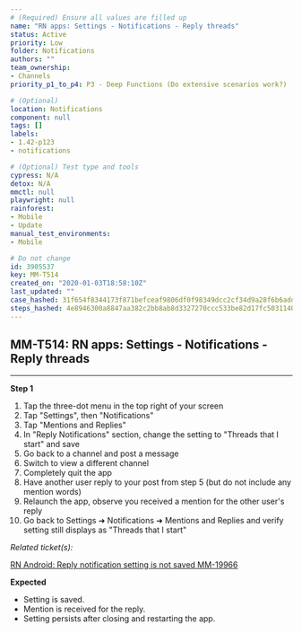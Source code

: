 ```yaml
---
# (Required) Ensure all values are filled up
name: "RN apps: Settings - Notifications - Reply threads"
status: Active
priority: Low
folder: Notifications
authors: ""
team_ownership: 
- Channels
priority_p1_to_p4: P3 - Deep Functions (Do extensive scenarios work?)

# (Optional)
location: Notifications
component: null
tags: []
labels: 
- 1.42-p123
- notifications

# (Optional) Test type and tools
cypress: N/A
detox: N/A
mmctl: null
playwright: null
rainforest: 
- Mobile
- Update
manual_test_environments: 
- Mobile

# Do not change
id: 3905537
key: MM-T514
created_on: "2020-01-03T18:58:10Z"
last_updated: ""
case_hashed: 31f654f8344173f871befceaf9806df0f98349dcc2cf34d9a28f6b6add8d9093f8cd825d94d1f476f2a50ddd5e9462d1
steps_hashed: 4e8946300a8847aa382c2bb8ab8d3327270ccc533be82d17fc503114026ae0b5e37d75c3e459b96c9bffeeb44a6b2d22
---
```


<!-- (Auto-generated) Based on frontmatter's "key" and "name" -->

## MM-T514: RN apps: Settings - Notifications - Reply threads

---

**Step 1**

1. Tap the three-dot menu in the top right of your screen
2. Tap "Settings", then "Notifications"
3. Tap "Mentions and Replies"
4. In "Reply Notifications" section, change the setting to "Threads that I start" and save
5. Go back to a channel and post a message
6. Switch to view a different channel
7. Completely quit the app
8. Have another user reply to your post from step 5 (but do not include any mention words)
9. Relaunch the app, observe you received a mention for the other user's reply
10. Go back to Settings ➜ Notifications ➜ Mentions and Replies and verify setting still displays as "Threads that I start"

_Related ticket(s):_

[RN Android: Reply notification setting is not saved MM-19966](https://mattermost.atlassian.net/browse/MM-19966)

**Expected**

- Setting is saved.
- Mention is received for the reply.
- Setting persists after closing and restarting the app.
